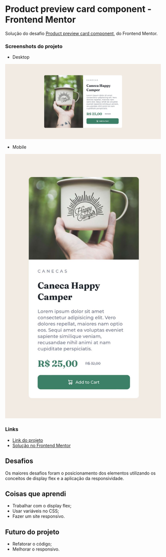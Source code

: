# Product preview card component - Frontend Mentor

Solução do desafio [Product preview card component](https://www.frontendmentor.io/challenges/product-preview-card-component-GO7UmttRfa), do Frontend Mentor.

### Screenshots do projeto

- Desktop

![Desktop preview](./src/screenshots/desktop-preview.jpg)

- Mobile

![Mobile preview](./src/screenshots/mobile-preview.jpeg)

### Links

- [Link do projeto](https://lichtle.github.io/projeto-product-preview-card/)
- [Solução no Frontend Mentor](https://www.frontendmentor.io/solutions/responsive-product-preview-card--3XonCTh77)

## Desafios

Os maiores desafios foram o posicionamento dos elementos utilizando os conceitos de display flex e a aplicação da responsividade.

## Coisas que aprendi

- Trabalhar com o display flex;
- Usar variáveis no CSS;
- Fazer um site responsivo.

## Futuro do projeto

- Refatorar o código;
- Melhorar o responsivo.
